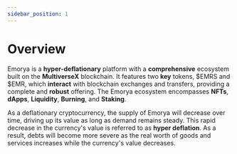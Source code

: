 ```yaml
---
sidebar_position: 1
---
```


# Overview

Emorya is a **hyper-deflationary** platform with a **comprehensive** ecosystem built on the **MultiverseX** blockchain. It features two **key** tokens, $EMRS and $EMR, which **interact** with blockchain exchanges and transfers, providing a complete and **robust** offering. The Emorya ecosystem encompasses **NFTs**, **dApps**, **Liquidity**, **Burning**, and **Staking**.

As a deflationary cryptocurrency, the supply of Emorya will decrease over time, driving up its value as long as demand remains steady. This rapid decrease in the currency's value is referred to as **hyper deflation**. As a result, debts will become more severe as the real worth of goods and services increases while the currency's value decreases.

